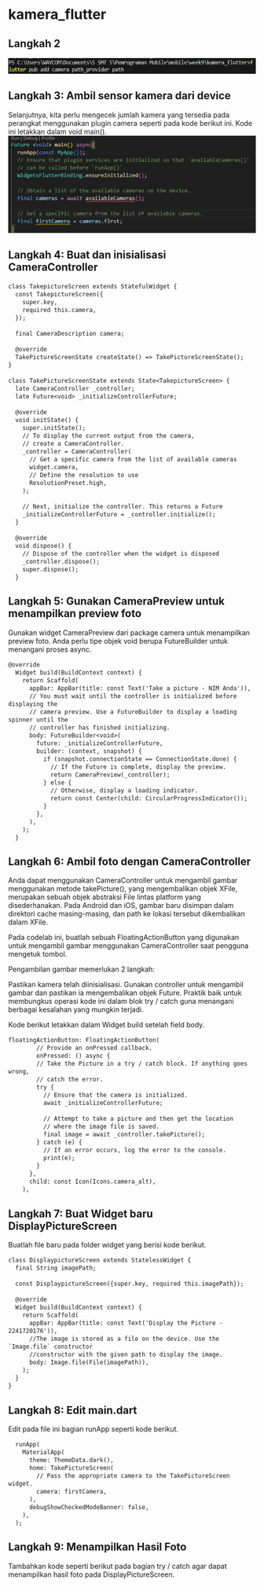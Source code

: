 # kamera_flutter

## Langkah 2
![alt text](image.png)

## Langkah 3: Ambil sensor kamera dari device
Selanjutnya, kita perlu mengecek jumlah kamera yang tersedia pada perangkat menggunakan plugin camera seperti pada kode berikut ini. Kode ini letakkan dalam void main().
![alt text](image-1.png)

## Langkah 4: Buat dan inisialisasi CameraController

```
class TakepictureScreen extends StatefulWidget {
  const TakepictureScreen({
    super.key,
    required this.camera,
  });

  final CameraDescription camera;

  @override
  TakePictureScreenState createState() => TakePictureScreenState();
}

class TakePictureScreenState extends State<TakepictureScreen> {
  late CameraController _controller;
  late Future<void> _initializeControllerFuture;

  @override
  void initState() {
    super.initState();
    // To display the current output from the camera,
    // create a CameraController.
    _controller = CameraController(
      // Get a specific camera from the list of available cameras
      widget.camera,
      // Define the resolution to use
      ResolutionPreset.high,
    );

    // Next, initialize the controller. This returns a Future
    _initializeControllerFuture = _controller.initialize();
  }

  @override
  void dispose() {
    // Dispose of the controller when the widget is disposed
    _controller.dispose();
    super.dispose();
  }
```

## Langkah 5: Gunakan CameraPreview untuk menampilkan preview foto

Gunakan widget CameraPreview dari package camera untuk menampilkan preview foto. Anda perlu tipe objek void berupa FutureBuilder untuk menangani proses async.

```
@override
  Widget build(BuildContext context) {
    return Scaffold(
      appBar: AppBar(title: const Text('Take a picture - NIM Anda')),
      // You must wait until the controller is initialized before displaying the
      // camera preview. Use a FutureBuilder to display a loading spinner until the
      // controller has finished initializing.
      body: FutureBuilder<void>(
        future: _initializeControllerFuture,
        builder: (context, snapshot) {
          if (snapshot.connectionState == ConnectionState.done) {
            // If the Future is complete, display the preview.
            return CameraPreview(_controller);
          } else {
            // Otherwise, display a loading indicator.
            return const Center(child: CircularProgressIndicator());
          }
        },
      ),
    );
  }
```
## Langkah 6: Ambil foto dengan CameraController

Anda dapat menggunakan CameraController untuk mengambil gambar menggunakan metode takePicture(), yang mengembalikan objek XFile, merupakan sebuah objek abstraksi File lintas platform yang disederhanakan. Pada Android dan iOS, gambar baru disimpan dalam direktori cache masing-masing, dan path ke lokasi tersebut dikembalikan dalam XFile.

Pada codelab ini, buatlah sebuah FloatingActionButton yang digunakan untuk mengambil gambar menggunakan CameraController saat pengguna mengetuk tombol.

Pengambilan gambar memerlukan 2 langkah:

Pastikan kamera telah diinisialisasi.
Gunakan controller untuk mengambil gambar dan pastikan ia mengembalikan objek Future.
Praktik baik untuk membungkus operasi kode ini dalam blok try / catch guna menangani berbagai kesalahan yang mungkin terjadi.

Kode berikut letakkan dalam Widget build setelah field body.

```
floatingActionButton: FloatingActionButton(
        // Provide an onPressed callback.
        onPressed: () async {
        // Take the Picture in a try / catch block. If anything goes wrong,
        // catch the error.
        try {
          // Ensure that the camera is initialized.
          await _initializeControllerFuture;

          // Attempt to take a picture and then get the location
          // where the image file is saved.
          final image = await _controller.takePicture();
        } catch (e) {
          // If an error occurs, log the error to the console.
          print(e);
        }
      },
      child: const Icon(Icons.camera_alt),
    ),
```

## Langkah 7: Buat Widget baru DisplayPictureScreen

Buatlah file baru pada folder widget yang berisi kode berikut.
```
class DisplaypictureScreen extends StatelessWidget {
  final String imagePath;

  const DisplaypictureScreen({super.key, required this.imagePath});

  @override
  Widget build(BuildContext context) {
    return Scaffold(
      appBar: AppBar(title: const Text('Display the Picture - 2241720176')),
      //The image is stored as a file on the device. Use the `Image.file` constructor
      //constructor with the given path to display the image.
      body: Image.file(File(imagePath)),
    );
  }
}

```
## Langkah 8: Edit main.dart

Edit pada file ini bagian runApp seperti kode berikut.
```
  runApp(
    MaterialApp(
      theme: ThemeData.dark(),
      home: TakePictureScreen(
        // Pass the appropriate camera to the TakePictureScreen widget.
        camera: firstCamera,
      ),
      debugShowCheckedModeBanner: false,
    ),
  );
```
## Langkah 9: Menampilkan Hasil Foto
Tambahkan kode seperti berikut pada bagian try / catch agar dapat menampilkan hasil foto pada DisplayPictureScreen.

```

```